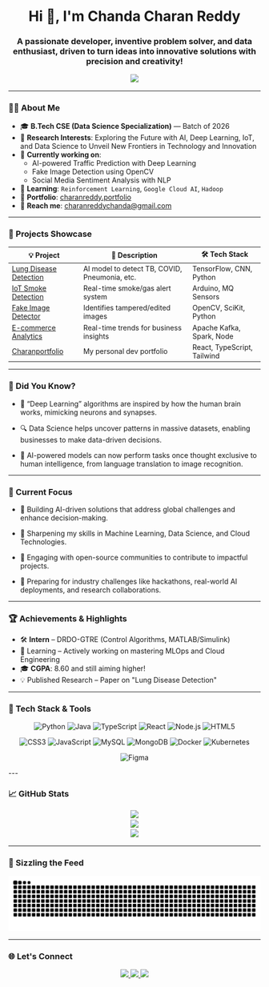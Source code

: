 <h1 align="center">Hi 👋, I'm Chanda Charan Reddy</h1>
<h3 align="center">A passionate developer, inventive problem solver, and data enthusiast, driven to turn ideas into innovative solutions with precision and creativity!</h3>

<p align="center">
  <img src="https://readme-typing-svg.herokuapp.com?lines=Machine+Learning+Explorer;Creative+Thinker+%7C+Problem+Solver;Data+Driven+Developer;Let’s+build+something+awesome!&center=true&width=500&height=50">
</p>

---

### 👨‍💻 About Me

- 🎓 **B.Tech CSE (Data Science Specialization)** — Batch of 2026  
- 🔬 **Research Interests**: Exploring the Future with AI, Deep Learning, IoT, and Data Science to Unveil New Frontiers in Technology and Innovation
- 🧠 **Currently working on**:  
  - AI-powered Traffic Prediction with Deep Learning  
  - Fake Image Detection using OpenCV  
  - Social Media Sentiment Analysis with NLP
- 🌱 **Learning**: `Reinforcement Learning`, `Google Cloud AI`, `Hadoop`  
- 💼 **Portfolio**: [charanreddy.portfolio](https://charan-reddy.vercel.app)  
- 📧 **Reach me**: charanreddychanda@gmail.com

---

### 🚀 Projects Showcase

| 💡 Project | 🚀 Description | 🛠️ Tech Stack |
|-----------|----------------|---------------|
| [Lung Disease Detection](https://github.com/charan0403/lung-disease-detector) | AI model to detect TB, COVID, Pneumonia, etc. | TensorFlow, CNN, Python |
| [IoT Smoke Detection](https://github.com/charan0403/smoke-gas-detector-iot) | Real-time smoke/gas alert system | Arduino, MQ Sensors |
| [Fake Image Detector](https://github.com/charan0403/fake-image-detector) | Identifies tampered/edited images | OpenCV, SciKit, Python |
| [E-commerce Analytics](https://github.com/charan0403/ecom-analytics) | Real-time trends for business insights | Apache Kafka, Spark, Node |
| [Charanportfolio](https://charanreddy-27/charan-portfolio) | My personal dev portfolio | React, TypeScript, Tailwind |

---

### 🧠 Did You Know?

- 🧠 “Deep Learning” algorithms are inspired by how the human brain works, mimicking neurons and synapses.

- 🔍 Data Science helps uncover patterns in massive datasets, enabling businesses to make data-driven decisions.

- 🤖 AI-powered models can now perform tasks once thought exclusive to human intelligence, from language translation to image recognition.

---

### 🎯 Current Focus

- 📌 Building AI-driven solutions that address global challenges and enhance decision-making.

- 📌 Sharpening my skills in Machine Learning, Data Science, and Cloud Technologies.

- 📌 Engaging with open-source communities to contribute to impactful projects.

- 📌 Preparing for industry challenges like hackathons, real-world AI deployments, and research collaborations.

---

### 🏆 Achievements & Highlights

- 🛠️ **Intern** – DRDO-GTRE (Control Algorithms, MATLAB/Simulink)  
- 🌱 Learning – Actively working on mastering MLOps and Cloud Engineering
- 🎓 **CGPA**: 8.60 and still aiming higher!  
- 💡 Published Research – Paper on "Lung Disease Detection"

---

### 🧰 Tech Stack & Tools
<p align="center"> <img src="https://cdn.jsdelivr.net/gh/devicons/devicon/icons/python/python-original.svg" alt="Python" width="80" height="80"/> <img src="https://cdn.jsdelivr.net/gh/devicons/devicon/icons/java/java-original.svg" alt="Java" width="80" height="80"/> <img src="https://cdn.jsdelivr.net/gh/devicons/devicon/icons/typescript/typescript-original.svg" alt="TypeScript" width="80" height="80"/> <img src="https://cdn.jsdelivr.net/gh/devicons/devicon/icons/react/react-original.svg" alt="React" width="80" height="80"/> <img src="https://cdn.jsdelivr.net/gh/devicons/devicon/icons/nodejs/nodejs-original.svg" alt="Node.js" width="80" height="80"/> <img src="https://cdn.jsdelivr.net/gh/devicons/devicon/icons/html5/html5-original.svg" alt="HTML5" width="80" height="80"/> </p> <p align="center"> <img src="https://cdn.jsdelivr.net/gh/devicons/devicon/icons/css3/css3-original.svg" alt="CSS3" width="80" height="80"/> <img src="https://cdn.jsdelivr.net/gh/devicons/devicon/icons/javascript/javascript-original.svg" alt="JavaScript" width="80" height="80"/> <img src="https://cdn.jsdelivr.net/gh/devicons/devicon/icons/mysql/mysql-original.svg" alt="MySQL" width="80" height="80"/> <img src="https://cdn.jsdelivr.net/gh/devicons/devicon/icons/mongodb/mongodb-original.svg" alt="MongoDB" width="80" height="80"/> <img src="https://cdn.jsdelivr.net/gh/devicons/devicon/icons/docker/docker-original.svg" alt="Docker" width="80" height="80"/> <img src="https://cdn.jsdelivr.net/gh/devicons/devicon/icons/kubernetes/kubernetes-plain.svg" alt="Kubernetes" width="80" height="80"/> </p> <p align="center"> <img src="https://cdn.jsdelivr.net/gh/devicons/devicon/icons/figma/figma-original.svg" alt="Figma" width="80" height="80"/> </p>
---

### 📈 GitHub Stats

<p align="center"> 
  <img src="https://github-readme-stats.vercel.app/api?username=charanreddy-27&show_icons=true&theme=tokyonight" />  
  <br /> 
  <img src="https://github-readme-streak-stats.herokuapp.com?user=charanreddy-27&theme=tokyonight" />  
  <br /> 
  <img src="https://github-readme-stats.vercel.app/api/top-langs/?username=charanreddy-27&layout=compact&theme=tokyonight" /> 
</p>

---

### 🐍 Sizzling the Feed

<p align="center"> 
  <img src="https://raw.githubusercontent.com/charanreddy-27/charanreddy-27/output/snake.svg" alt="Snake animation"/> 
</p>

---

### 🌐 Let's Connect

<p align="center"> 
  <a href="https://linkedin.com/in/chandacharanreddy" target="_blank">
    <img src="https://img.shields.io/badge/LinkedIn-0A66C2?style=for-the-badge&logo=linkedin&logoColor=white"/>
  </a> 
  <a href="https://mail.google.com/mail/?view=cm&fs=1&to=charanreddychanda@gmail.com">
    <img src="https://img.shields.io/badge/Gmail-D14836?style=for-the-badge&logo=gmail&logoColor=white"/>
</a>

  <a href="https://charan-reddy.vercel.app">
    <img src="https://img.shields.io/badge/Portfolio-000000?style=for-the-badge&logo=vercel&logoColor=white"/>
  </a> 
</p>
